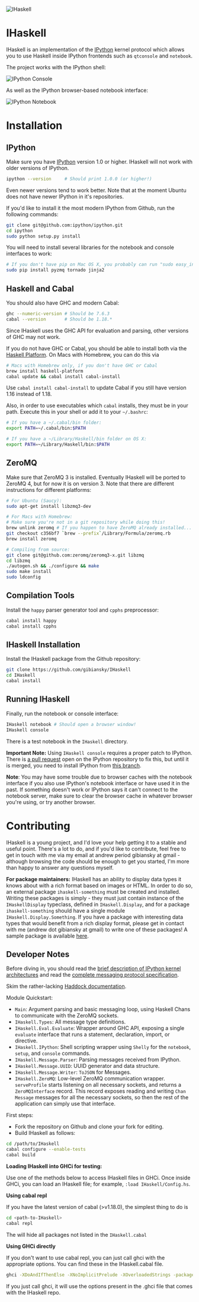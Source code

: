 ![IHaskell](https://raw.github.com/gibiansky/IHaskell/master/images/ihaskell-logo.png)

IHaskell
===
IHaskell is an implementation of the [IPython](http://ipython.org) kernel protocol which allows you to use Haskell inside IPython frontends such as `qtconsole` and `notebook`.

The project works with the IPython shell:

![IPython Console](https://raw.github.com/gibiansky/IHaskell/master/images/ihaskell-console.png)

As well as the IPython browser-based notebook interface:

![IPython Notebook](https://raw.github.com/gibiansky/IHaskell/master/images/ihaskell-notebook.png)

Installation
===

IPython
---
Make sure you have [IPython](http://ipython.org/) version 1.0 or higher. IHaskell will not work with older versions of IPython.
```bash
ipython --version     # Should print 1.0.0 (or higher!)
```

Even newer versions tend to work better. Note that at the moment Ubuntu does not have newer IPython in it's repositories. 

If you'd like to install it the most modern IPython from Github, run the following commands:
```bash
git clone git@github.com:ipython/ipython.git
cd ipython
sudo python setup.py install
```

You will need to install several libraries for the notebook and console interfaces to work:
```bash
# If you don't have pip on Mac OS X, you probably can run "sudo easy_install pip"
sudo pip install pyzmq tornado jinja2
```

Haskell and Cabal
---
You should also have GHC and modern Cabal:
```bash
ghc --numeric-version # Should be 7.6.3
cabal --version       # Should be 1.18.*
```
Since IHaskell uses the GHC API for evaluation and parsing, other versions of GHC may not work.

If you do not have GHC or Cabal, you should be able to install both via the 
[Haskell Platform](http://www.haskell.org/platform/). On Macs with Homebrew, you can do this via
```bash
# Macs with Homebrew only, if you don't have GHC or Cabal
brew install haskell-platform
cabal update && cabal install cabal-install
```
Use `cabal install cabal-install` to update Cabal if you still have version 1.16 instead of 1.18.

Also, in order to use executables which `cabal` installs, they must be in your path. Execute this in your shell or add it to your `~/.bashrc`:
```bash
# If you have a ~/.cabal/bin folder:
export PATH=~/.cabal/bin:$PATH

# If you have a ~/Library/Haskell/bin folder on OS X:
export PATH=~/Library/Haskell/bin:$PATH
```

ZeroMQ
---
Make sure that ZeroMQ 3 is installed. Eventually IHaskell will be ported to ZeroMQ 4, but for now it is on version 3.
Note that there are different instructions for different platforms:
```bash
# For Ubuntu (Saucy):
sudo apt-get install libzmq3-dev

# For Macs with Homebrew:
# Make sure you're not in a git repository while doing this!
brew unlink zeromq # If you happen to have ZeroMQ already installed...
git checkout c356bf7 `brew --prefix`/Library/Formula/zeromq.rb
brew install zeromq

# Compiling from source:
git clone git@github.com:zeromq/zeromq3-x.git libzmq
cd libzmq
./autogen.sh && ./configure && make
sudo make install
sudo ldconfig
```

Compilation Tools
---
Install the `happy` parser generator tool and `cpphs` preprocessor:
```bash
cabal install happy
cabal install cpphs
```

IHaskell Installation
---

Install the IHaskell package from the Github repository:
```bash
git clone https://github.com/gibiansky/IHaskell
cd IHaskell
cabal install
```

Running IHaskell
---

Finally, run the notebook or console interface:
```bash
IHaskell notebook # Should open a browser window!
IHaskell console
```

There is a test notebook in the `IHaskell` directory.

**Important Note:** Using `IHaskell console` requires a proper patch to IPython. There is 
[a pull request](https://github.com/ipython/ipython/pull/4678) open on the IPython repository to fix this, but until it is merged, you need to install IPython from [this branch](https://github.com/ivanov/ipython/tree/console-display-text).

**Note**: You may have some trouble due to browser caches with the notebook interface if you also use IPython's notebook interface or have used it in the past. If something doesn't work or IPython says it can't connect to the notebook server, make sure to clear the browser cache in whatever browser you're using, or try another browser.

Contributing
===

IHaskell is a young project, and I'd love your help getting it to a stable and useful point. There's a lot to do, and if you'd like to contribute, feel free to get in touch with me via my email at andrew period gibiansky at gmail - although browsing the code should be enough to get you started, I'm more than happy to answer any questions myself.

**For package maintainers:** IHaskell has an ability to display data types it knows about with a rich format based on images or HTML. In order to do so, an external package `ihaskell-something` must be created and installed. Writing these packages is simply - they must just contain instance of the `IHaskellDisplay` typeclass, defined in `IHaskell.Display`, and for a package `ihaskell-something` should have a single module `IHaskell.Display.Something`. If you have a package with interesting data types that would benefit from a rich display format, please get in contact with me (andrew dot gibiansky at gmail) to write one of these packages! A sample package is available [here](https://github.com/gibiansky/IHaskell-Display).

Developer Notes
---

Before diving in, you should read the [brief description of IPython kernel architectures](http://andrew.gibiansky.com/blog/ipython/ipython-kernels/)
and read the [complete messaging protocol specification](http://ipython.org/ipython-doc/dev/development/messaging.html).

Skim the rather-lacking [Haddock documentation](http://gibiansky.github.io/IHaskell/IHaskell/).

Module Quickstart: 
- `Main`: Argument parsing and basic messaging loop, using Haskell Chans to communicate with the ZeroMQ sockets.
- `IHaskell.Types`: All message type definitions.
- `IHaskell.Eval.Evaluate`: Wrapper around GHC API, exposing a single `evaluate` interface that runs a statement, declaration, import, or directive.
- `IHaskell.IPython`: Shell scripting wrapper using `Shelly` for the `notebook`, `setup`, and `console` commands.
- `IHaskell.Message.Parser`: Parsing messages received from IPython.
- `IHaskell.Message.UUID`: UUID generator and data structure.
- `IHaskell.Message.Writer`: `ToJSON` for Messages.
- `IHaskell.ZeroMQ`: Low-level ZeroMQ communication wrapper. `serveProfile` starts listening on all necessary sockets, and returns a `ZeroMQInterface` record. This record exposes reading and writing `Chan Message` messages for all the necessary sockets, so then the rest of the application can simply use that interface.

First steps:

- Fork the repository on Github and clone your fork for editing. 
- Build IHaskell as follows:

```bash 
cd /path/to/IHaskell
cabal configure --enable-tests
cabal build
```

**Loading IHaskell into GHCi for testing:**

Use one of the methods below to access IHaskell files in GHCi. Once inside GHCi, you can load an IHaskell file; for example, `:load IHaskell/Config.hs`.

**Using cabal repl**

If you have the latest version of cabal (>v1.18.0), the simplest thing to do is 

```bash
cd <path-to-IHaskell>
cabal repl
```

The will hide all packages not listed in the
`IHaskell.cabal`

**Using GHCi directly**

If you don't want to use cabal repl, you can just call ghci with the appropriate options. You can find these in the IHaskell.cabal file. 

```bash
ghci -XDoAndIfThenElse -XNoImplicitPrelude -XOverloadedStrings -package ghc -optP-include -optPdist/build/autogen/cabal_macros.h
```

If you just call ghci, it will use the options present in the .ghci file that comes with the IHaskell repo. 
